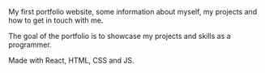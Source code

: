 My first portfolio website, some information about myself, my projects and how to get in touch with me.

The goal of the portfolio is to showcase my projects and skills as a programmer.

Made with React, HTML, CSS and JS.
